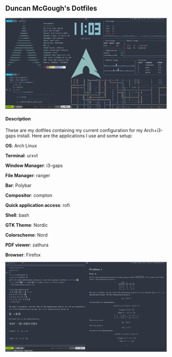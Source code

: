 ## Duncan McGough's Dotfiles 

<p align="center"><img src="https://github.com/duncanam/dotfiles/blob/master/images/config.png"/></p>

#### Description
These are my dotfiles containing my current configuration for my Arch+i3-gaps install. Here are the applications I use and some setup: 

**OS**: Arch Linux

**Terminal**: urxvt

**Window Manager**: i3-gaps

**File Manager**: ranger

**Bar**: Polybar

**Compositor**: compton

**Quick application access**: rofi

**Shell**: bash

**GTK Theme**: Nordic

**Colorscheme**: Nord

**PDF viewer**: zathura

**Browser**: Firefox

<p align="center"><img src="https://github.com/duncanam/dotfiles/blob/master/images/config2.png"/></p>

